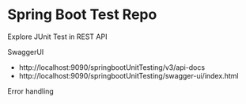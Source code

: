 # Spring Boot Test Repo

Explore JUnit Test in REST API


SwaggerUI

 - http://localhost:9090/springbootUnitTesting/v3/api-docs
 - http://localhost:9090/springbootUnitTesting/swagger-ui/index.html


Error handling
